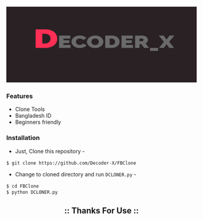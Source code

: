 <!-- Dcoder_x -->
<p align="center">
  <img src=".img/logo.jpg" height="200px" width="600px"></img>
</p>

### Features
- Clone Tools
- Bangladesh ID
- Beginners friendly
### Installation
- Just, Clone this repository -
```
$ git clone https://github.com/Decoder-X/FBClone
```
- Change to cloned directory and run `DCLONER.py` -
```
$ cd FBClone
$ python DCLONER.py
```
<h2 align="center">
:: Thanks For Use ::
</h2>
